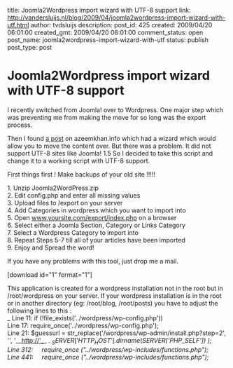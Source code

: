 title: Joomla2Wordpress import wizard with UTF-8 support
link: http://vandersluijs.nl/blog/2009/04/joomla2wordpress-import-wizard-with-utf.html
author: tvdsluijs
description: 
post_id: 425
created: 2009/04/20 06:01:00
created_gmt: 2009/04/20 06:01:00
comment_status: open
post_name: joomla2wordpress-import-wizard-with-utf
status: publish
post_type: post

# Joomla2Wordpress import wizard with UTF-8 support

I recently switched from Joomla! over to Wordpress. One major step which was preventing me from making the move for so long was the export process.  
  
Then I found [a post](http://azeemkhan.info/2008/joomla2wordpress-import-wizard-v3/) on azeemkhan.info which had a wizard which would allow you to move the content over. But there was a problem. It did not support UTF-8 sites like Joomla! 1.5 So I decided to take this script and change it to a working script with UTF-8 support.  
  
  
  
First things first ! Make backups of your old site !!!!!  
  
1\. Unzip Joomla2WordPress.zip   
2\. Edit config.php and enter all missing values   
3\. Upload files to /export on your server   
4\. Add Categories in wordpress which you want to import into   
5\. Open www.yoursite.com/export/index.php on a browser   
6\. Select either a Joomla Section, Category or Links Category   
7\. Select a Wordpress Category to import into   
8\. Repeat Steps 5-7 till all of your articles have been imported   
9\. Enjoy and Spread the word!  
  
If you have any problems with this tool, just drop me a mail.  
  
[download id="1" format="1"]  
  
This application is created for a wordpress installation not in the root but in /root/wordpress on your server. If your wordpress installation is in the root or in another directory (eg: /root/blog, /root/posts) you have to adjust the following lines to this :   
_ Line 11: if (!file_exists('../wordpress/wp-config.php'))   
Line 17: require_once('../wordpress/wp-config.php');   
Line 21: $guessurl = str_replace('/wordpress/wp-admin/install.php?step=2', '', '__[http://'_](http://'/)_ . $_SERVER['HTTP_HOST'] . dirname($_SERVER['PHP_SELF']) );   
Line 312:     require_once ("../wordpress/wp-includes/functions.php");   
Line 441:     require_once ("../wordpress/wp-includes/functions.php");_